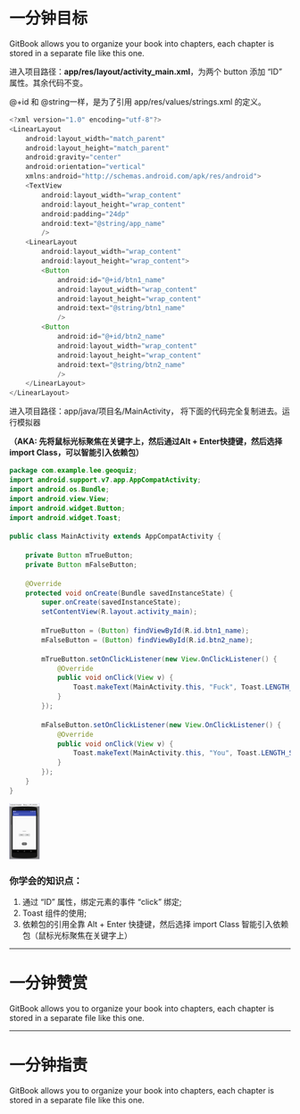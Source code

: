 # 一分钟目标

GitBook allows you to organize your book into chapters, each chapter is stored in a separate file like this one.

进入项目路径：**app/res/layout/activity\_main.xml**，为两个 button 添加 “ID” 属性。其余代码不变。

@+id 和 @string一样，是为了引用 app/res/values/strings.xml 的定义。

```java
<?xml version="1.0" encoding="utf-8"?>
<LinearLayout
    android:layout_width="match_parent"
    android:layout_height="match_parent"
    android:gravity="center"
    android:orientation="vertical"
    xmlns:android="http://schemas.android.com/apk/res/android">
    <TextView
        android:layout_width="wrap_content"
        android:layout_height="wrap_content"
        android:padding="24dp"
        android:text="@string/app_name"
        />
    <LinearLayout
        android:layout_width="wrap_content"
        android:layout_height="wrap_content">
        <Button
            android:id="@+id/btn1_name"
            android:layout_width="wrap_content"
            android:layout_height="wrap_content"
            android:text="@string/btn1_name"
            />
        <Button
            android:id="@+id/btn2_name"
            android:layout_width="wrap_content"
            android:layout_height="wrap_content"
            android:text="@string/btn2_name"
            />
    </LinearLayout>
</LinearLayout>
```

进入项目路径：app/java/项目名/MainActivity， 将下面的代码完全复制进去。运行模拟器

**（AKA:  先将鼠标光标聚焦在关键字上，然后通过Alt + Enter快捷键，然后选择import Class，可以智能引入依赖包）**

```java
package com.example.lee.geoquiz;
import android.support.v7.app.AppCompatActivity;
import android.os.Bundle;
import android.view.View;
import android.widget.Button;
import android.widget.Toast;

public class MainActivity extends AppCompatActivity {

    private Button mTrueButton;
    private Button mFalseButton;

    @Override
    protected void onCreate(Bundle savedInstanceState) {
        super.onCreate(savedInstanceState);
        setContentView(R.layout.activity_main);

        mTrueButton = (Button) findViewById(R.id.btn1_name);
        mFalseButton = (Button) findViewById(R.id.btn2_name);

        mTrueButton.setOnClickListener(new View.OnClickListener() {
            @Override
            public void onClick(View v) {
                Toast.makeText(MainActivity.this, "Fuck", Toast.LENGTH_SHORT).show();
            }
        });

        mFalseButton.setOnClickListener(new View.OnClickListener() {
            @Override
            public void onClick(View v) {
                Toast.makeText(MainActivity.this, "You", Toast.LENGTH_SHORT).show();
            }
        });
    }
}
```

<img src="/assets/import.png" witdh="100px" height="100px" />


### 你学会的知识点：

1. 通过 “ID” 属性，绑定元素的事件 “click” 绑定;
2. Toast 组件的使用;
3. 依赖包的引用全靠 Alt + Enter 快捷键，然后选择 import Class 智能引入依赖包（鼠标光标聚焦在关键字上）

---

# 一分钟赞赏

GitBook allows you to organize your book into chapters, each chapter is stored in a separate file like this one.

---

# 一分钟指责

GitBook allows you to organize your book into chapters, each chapter is stored in a separate file like this one.

